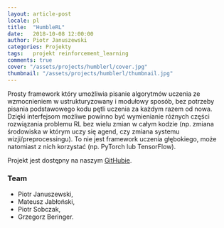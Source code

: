 ```yaml
---
layout: article-post
locale: pl
title:  "HumbleRL"
date:   2018-10-08 12:00:00
author: Piotr Januszewski
categories: Projekty
tags:	projekt reinforcement_learning
comments: true
cover: "/assets/projects/humblerl/cover.jpg"
thumbnail: "/assets/projects/humblerl/thumbnail.jpg"
---
```


Prosty framework który umożliwia pisanie algorytmów uczenia ze wzmocnieniem w ustrukturyzowany i modułowy
 sposób, bez potrzeby pisania podstawowego kodu pętli uczenia za każdym razem od nowa. Dzięki interfejsom
 możliwe powinno być wymienianie różnych części rozwiązania problemu RL bez wielu zmian w całym kodzie
 (np. zmiana środowiska w którym uczy się agend, czy zmiana systemu wizji/preprocessingu). To nie jest
 framework uczenia głębokiego, może natomiast z nich korzystać (np. PyTorch lub TensorFlow).

Projekt jest dostępny na naszym [GitHubie](https://github.com/piojanu/humblerl).

### Team

- Piotr Januszewski,
- Mateusz Jabłoński,
- Piotr Sobczak,
- Grzegorz Beringer.

